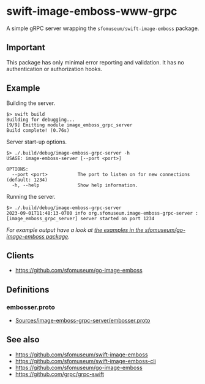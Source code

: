 # swift-image-emboss-www-grpc

A simple gRPC server wrapping the `sfomuseum/swift-image-emboss` package.

## Important

This package has only minimal error reporting and validation. It has no authentication or authorization hooks.

## Example

Building the server.

```
$> swift build
Building for debugging...
[9/9] Emitting module image_emboss_grpc_server
Build complete! (0.76s)
```

Server start-up options.

```
$> ./.build/debug/image-emboss-grpc-server -h
USAGE: image-emboss-server [--port <port>]

OPTIONS:
  --port <port>           The port to listen on for new connections (default: 1234)
  -h, --help              Show help information.
```

Running the server.

```
$> ./.build/debug/image-emboss-grpc-server 
2023-09-01T11:48:13-0700 info org.sfomuseum.image-emboss-grpc-server : [image_emboss_grpc_server] server started on port 1234
```

_For example output have a look at [the examples in the sfomuseum/go-image-emboss package](https://github.com/sfomuseum/go-image-emboss#examples)._

## Clients

* https://github.com/sfomuseum/go-image-emboss

## Definitions

### embosser.proto

* [Sources/image-emboss-grpc-server/embosser.proto](Sources/image-emboss-grpc-server/embosser.proto)

## See also

* https://github.com/sfomuseum/swift-image-emboss
* https://github.com/sfomuseum/swift-image-emboss-cli
* https://github.com/sfomuseum/go-image-emboss
* https://github.com/grpc/grpc-swift
